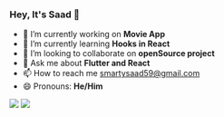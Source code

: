 ### Hey, It's Saad 👋



- 🔭 I’m currently working on **Movie App**
- 🌱 I’m currently learning **Hooks in React**
- 👯 I’m looking to collaborate on **openSource project**
- 💬 Ask me about **Flutter and React**
- 📫 How to reach me smartysaad59@gmail.com
- 😄 Pronouns: **He/Him**

<img src="https://iconscout.com/lottie/male-developer-development-website-6369142">

<img src="https://github-readme-stats.vercel.app/api?username=Saad575757&&show_icons=true&title_color=ffffff&icon_color=bb2acf&text_color=daf7dc&bg_color=151515">


